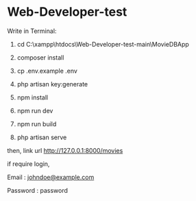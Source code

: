 # Web-Developer-test

Write in Terminal:

1) cd C:\xampp\htdocs\Web-Developer-test-main\MovieDBApp

2) composer install

3) cp .env.example .env

4) php artisan key:generate

5) npm install
6) npm run dev
7) npm run build

8) php artisan serve

then, link url
http://127.0.0.1:8000/movies

if require login,

Email : johndoe@example.com

Password : password
